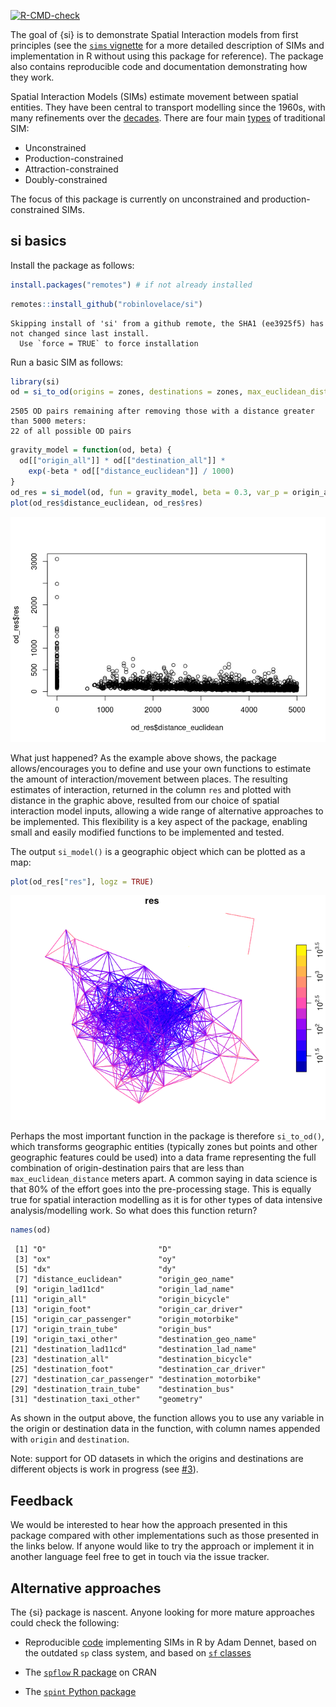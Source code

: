 <!-- badges: start -->

[![R-CMD-check](https://github.com/robinlovelace/si/workflows/R-CMD-check/badge.svg)](https://github.com/robinlovelace/si/actions)
<!-- badges: end -->

The goal of {si} is to demonstrate Spatial Interaction models from first
principles (see the [`sims`
vignette](https://robinlovelace.github.io/si/articles/sims.html) for a
more detailed description of SIMs and implementation in R without using
this package for reference). The package also contains reproducible code
and documentation demonstrating how they work.

Spatial Interaction Models (SIMs) estimate movement between spatial
entities. They have been central to transport modelling since the 1960s,
with many refinements over the
[decades](https://www.researchgate.net/publication/284345182_Forecasting_urban_travel_Past_present_and_future).
There are four main
[types](https://doi.org/10.1016/j.jtrangeo.2015.12.008) of traditional
SIM:

-   Unconstrained
-   Production-constrained
-   Attraction-constrained
-   Doubly-constrained

The focus of this package is currently on unconstrained and
production-constrained SIMs.

<!-- # Implementations in other languages -->

## si basics

Install the package as follows:

``` r
install.packages("remotes") # if not already installed
```

``` r
remotes::install_github("robinlovelace/si")
```

    Skipping install of 'si' from a github remote, the SHA1 (ee3925f5) has not changed since last install.
      Use `force = TRUE` to force installation

Run a basic SIM as follows:

``` r
library(si)
od = si_to_od(origins = zones, destinations = zones, max_euclidean_distance = 5000)
```

    2505 OD pairs remaining after removing those with a distance greater than 5000 meters:
    22 of all possible OD pairs

``` r
gravity_model = function(od, beta) {
  od[["origin_all"]] * od[["destination_all"]] *
    exp(-beta * od[["distance_euclidean"]] / 1000)
} 
od_res = si_model(od, fun = gravity_model, beta = 0.3, var_p = origin_all)
plot(od_res$distance_euclidean, od_res$res)
```

![](man/figures/README-distance%20plot-1.png)

What just happened? As the example above shows, the package
allows/encourages you to define and use your own functions to estimate
the amount of interaction/movement between places. The resulting
estimates of interaction, returned in the column `res` and plotted with
distance in the graphic above, resulted from our choice of spatial
interaction model inputs, allowing a wide range of alternative
approaches to be implemented. This flexibility is a key aspect of the
package, enabling small and easily modified functions to be implemented
and tested.

The output `si_model()` is a geographic object which can be plotted as a
map:

``` r
plot(od_res["res"], logz = TRUE)
```

![](man/figures/README-map-1.png)

Perhaps the most important function in the package is therefore
`si_to_od()`, which transforms geographic entities (typically zones but
points and other geographic features could be used) into a data frame
representing the full combination of origin-destination pairs that are
less than `max_euclidean_distance` meters apart. A common saying in data
science is that 80% of the effort goes into the pre-processing stage.
This is equally true for spatial interaction modelling as it is for
other types of data intensive analysis/modelling work. So what does this
function return?

``` r
names(od)
```

     [1] "O"                         "D"                        
     [3] "ox"                        "oy"                       
     [5] "dx"                        "dy"                       
     [7] "distance_euclidean"        "origin_geo_name"          
     [9] "origin_lad11cd"            "origin_lad_name"          
    [11] "origin_all"                "origin_bicycle"           
    [13] "origin_foot"               "origin_car_driver"        
    [15] "origin_car_passenger"      "origin_motorbike"         
    [17] "origin_train_tube"         "origin_bus"               
    [19] "origin_taxi_other"         "destination_geo_name"     
    [21] "destination_lad11cd"       "destination_lad_name"     
    [23] "destination_all"           "destination_bicycle"      
    [25] "destination_foot"          "destination_car_driver"   
    [27] "destination_car_passenger" "destination_motorbike"    
    [29] "destination_train_tube"    "destination_bus"          
    [31] "destination_taxi_other"    "geometry"                 

As shown in the output above, the function allows you to use any
variable in the origin or destination data in the function, with column
names appended with `origin` and `destination`.

Note: support for OD datasets in which the origins and destinations are
different objects is work in progress (see
[\#3](https://github.com/Robinlovelace/si/issues/3)).

## Feedback

We would be interested to hear how the approach presented in this
package compared with other implementations such as those presented in
the links below. If anyone would like to try the approach or implement
it in another language feel free to get in touch via the issue tracker.

## Alternative approaches

The {si} package is nascent. Anyone looking for more mature approaches
could check the following:

-   Reproducible [code](https://rpubs.com/adam_dennett/257231)
    implementing SIMs in R by Adam Dennet, based on the outdated `sp`
    class system, and based on [`sf`
    classes](https://github.com/adamdennett/LondonSchoolsSIM/blob/main/Schools.Rmd)

-   The [`spflow` R package](https://github.com/LukeCe/spflow) on CRAN

-   The [`spint` Python
    package](https://spint.readthedocs.io/en/latest/)
